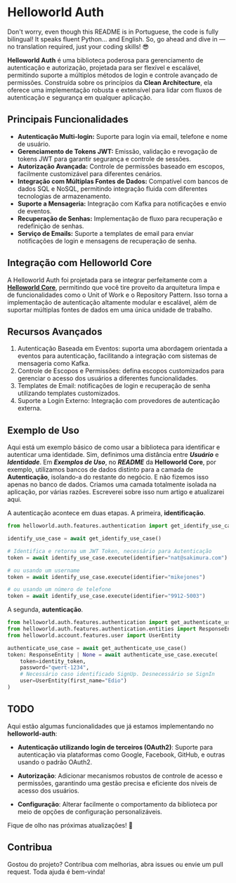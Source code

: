 # Helloworld Auth
Don't worry, even though this README is in Portuguese, the code is fully bilingual! It speaks fluent Python... and English. So, go ahead and dive in — no translation required, just your coding skills! 😎

**Helloworld Auth** é uma biblioteca poderosa para gerenciamento de autenticação e autorização, projetada para ser flexível e escalável, permitindo suporte a múltiplos métodos de login e controle avançado de permissões. Construída sobre os princípios da **Clean Architecture**, ela oferece uma implementação robusta e extensível para lidar com fluxos de autenticação e segurança em qualquer aplicação.

## Principais Funcionalidades

- **Autenticação Multi-login:** Suporte para login via email, telefone e nome de usuário.
- **Gerenciamento de Tokens JWT:** Emissão, validação e revogação de tokens JWT para garantir segurança e controle de sessões.
- **Autorização Avançada:** Controle de permissões baseado em escopos, facilmente customizável para diferentes cenários.
- **Integração com Múltiplas Fontes de Dados:** Compatível com bancos de dados SQL e NoSQL, permitindo integração fluida com diferentes tecnologias de armazenamento.
- **Suporte a Mensageria:** Integração com Kafka para notificações e envio de eventos.
- **Recuperação de Senhas:** Implementação de fluxo para recuperação e redefinição de senhas.
- **Serviço de Emails:** Suporte a templates de email para enviar notificações de login e mensagens de recuperação de senha.


## Integração com Helloworld Core
A Helloworld Auth foi projetada para se integrar perfeitamente com a [**Helloworld Core**](https://github.com/edicleoline/helloworld-core), permitindo que você tire proveito da arquitetura limpa e de funcionalidades como o Unit of Work e o Repository Pattern. Isso torna a implementação de autenticação altamente modular e escalável, além de suportar múltiplas fontes de dados em uma única unidade de trabalho.

## Recursos Avançados
1. Autenticação Baseada em Eventos: suporta uma abordagem orientada a eventos para autenticação, facilitando a integração com sistemas de mensageria como Kafka.
2. Controle de Escopos e Permissões: defina escopos customizados para gerenciar o acesso dos usuários a diferentes funcionalidades.
3. Templates de Email: notificações de login e recuperação de senha utilizando templates customizados.
4. Suporte a Login Externo: Integração com provedores de autenticação externa.

## Exemplo de Uso

Aqui está um exemplo básico de como usar a biblioteca para identificar e autenticar uma identidade.
Sim, definimos uma distância entre ***Usuário*** e ***Identidade***. Em ***Exemplos de Uso***, no ***README*** da **Helloworld Core**, por exemplo, utilizamos bancos de dados distinto para a camada de **Autenticação**, isolando-a do restante do negócio.
E não fizemos isso apenas no banco de dados. Criamos uma camada totalmente isolada na aplicação, por várias razões. Escreverei sobre isso num artigo e atualizarei aqui. 

A autenticação acontece em duas etapas. A primeira, **identificação**.

```python
from helloworld.auth.features.authentication import get_identify_use_case

identify_use_case = await get_identify_use_case()

# Identifica e retorna um JWT Token, necessário para Autenticação
token = await identify_use_case.execute(identifier="nat@sakimura.com")

# ou usando um username
token = await identify_use_case.execute(identifier="mikejones")

# ou usando um número de telefone
token = await identify_use_case.execute(identifier="9912-5003")
```

A segunda, **autenticação**.

```python
from helloworld.auth.features.authentication import get_authenticate_use_case
from helloworld.auth.features.authentication.entities import ResponseEntity
from helloworld.account.features.user import UserEntity

authenticate_use_case = await get_authenticate_use_case()
token: ResponseEntity | None = await authenticate_use_case.execute(
    token=identity_token,
    password="qwert-1234",
    # Necessário caso identificado SignUp. Desnecessário se SignIn
    user=UserEntity(first_name="Edio")
)
```

## TODO

Aqui estão algumas funcionalidades que já estamos implementando no **helloworld-auth**:

- **Autenticação utilizando login de terceiros (OAuth2)**: Suporte para autenticação via plataformas como Google, Facebook, GitHub, e outras usando o padrão OAuth2.
  
- **Autorização**: Adicionar mecanismos robustos de controle de acesso e permissões, garantindo uma gestão precisa e eficiente dos níveis de acesso dos usuários.

- **Configuração**: Alterar facilmente o comportamento da biblioteca por meio de opções de configuração personalizáveis.

Fique de olho nas próximas atualizações! 🚀

## Contribua
Gostou do projeto? Contribua com melhorias, abra issues ou envie um pull request. Toda ajuda é bem-vinda!


